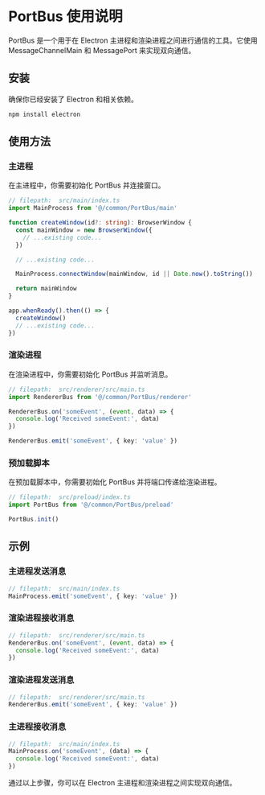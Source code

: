 # PortBus 使用说明

PortBus 是一个用于在 Electron 主进程和渲染进程之间进行通信的工具。它使用 MessageChannelMain 和 MessagePort 来实现双向通信。

## 安装

确保你已经安装了 Electron 和相关依赖。

```bash
npm install electron
```

## 使用方法

### 主进程

在主进程中，你需要初始化 PortBus 并连接窗口。

```typescript
// filepath:  src/main/index.ts
import MainProcess from '@/common/PortBus/main'

function createWindow(id?: string): BrowserWindow {
  const mainWindow = new BrowserWindow({
    // ...existing code...
  })

  // ...existing code...

  MainProcess.connectWindow(mainWindow, id || Date.now().toString())

  return mainWindow
}

app.whenReady().then(() => {
  createWindow()
  // ...existing code...
})
```

### 渲染进程

在渲染进程中，你需要初始化 PortBus 并监听消息。

```typescript
// filepath:  src/renderer/src/main.ts
import RendererBus from '@/common/PortBus/renderer'

RendererBus.on('someEvent', (event, data) => {
  console.log('Received someEvent:', data)
})

RendererBus.emit('someEvent', { key: 'value' })
```

### 预加载脚本

在预加载脚本中，你需要初始化 PortBus 并将端口传递给渲染进程。

```typescript
// filepath:  src/preload/index.ts
import PortBus from '@/common/PortBus/preload'

PortBus.init()
```

## 示例

### 主进程发送消息

```typescript
// filepath:  src/main/index.ts
MainProcess.emit('someEvent', { key: 'value' })
```

### 渲染进程接收消息

```typescript
// filepath:  src/renderer/src/main.ts
RendererBus.on('someEvent', (event, data) => {
  console.log('Received someEvent:', data)
})
```

### 渲染进程发送消息

```typescript
// filepath:  src/renderer/src/main.ts
RendererBus.emit('someEvent', { key: 'value' })
```

### 主进程接收消息

```typescript
// filepath:  src/main/index.ts
MainProcess.on('someEvent', (data) => {
  console.log('Received someEvent:', data)
})
```

通过以上步骤，你可以在 Electron 主进程和渲染进程之间实现双向通信。
